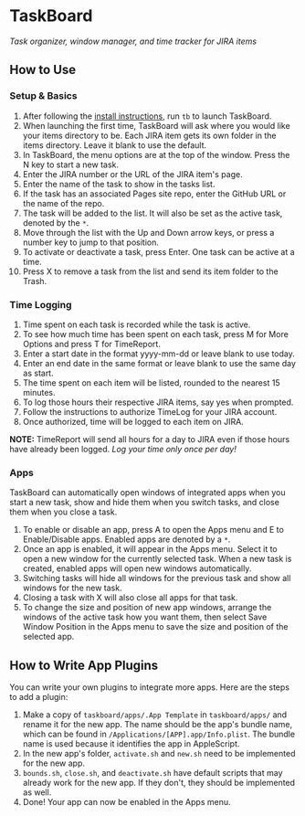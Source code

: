 # TaskBoard
*Task organizer, window manager, and time tracker for JIRA items*

## How to Use

### Setup & Basics
1. After following the [install instructions](../README.md#install-instructions), run `tb` to launch TaskBoard.
1. When launching the first time, TaskBoard will ask where you would like your items directory to be. Each JIRA item gets its own folder in the items directory. Leave it blank to use the default.
1. In TaskBoard, the menu options are at the top of the window. Press the N key to start a new task.
1. Enter the JIRA number or the URL of the JIRA item's page.
1. Enter the name of the task to show in the tasks list.
1. If the task has an associated Pages site repo, enter the GitHub URL or the name of the repo.
1. The task will be added to the list. It will also be set as the active task, denoted by the `*`.
1. Move through the list with the Up and Down arrow keys, or press a number key to jump to that position.
1. To activate or deactivate a task, press Enter. One task can be active at a time.
1. Press X to remove a task from the list and send its item folder to the Trash.

### Time Logging
1. Time spent on each task is recorded while the task is active.
1. To see how much time has been spent on each task, press M for More Options and press T for TimeReport.
1. Enter a start date in the format yyyy-mm-dd or leave blank to use today.
1. Enter an end date in the same format or leave blank to use the same day as start.
1. The time spent on each item will be listed, rounded to the nearest 15 minutes.
1. To log those hours their respective JIRA items, say yes when prompted.
1. Follow the instructions to authorize TimeLog for your JIRA account.
1. Once authorized, time will be logged to each item on JIRA.

**NOTE:** TimeReport will send all hours for a day to JIRA even if those hours have already been logged. *Log your time only once per day!*

### Apps
TaskBoard can automatically open windows of integrated apps when you start a new task, show and hide them when you switch tasks, and close them when you close a task.
1. To enable or disable an app, press A to open the Apps menu and E to Enable/Disable apps. Enabled apps are denoted by a `*`.
1. Once an app is enabled, it will appear in the Apps menu. Select it to open a new window for the currently selected task. When a new task is created, enabled apps will open new windows automatically.
1. Switching tasks will hide all windows for the previous task and show all windows for the new task.
1. Closing a task with X will also close all apps for that task.
1. To change the size and position of new app windows, arrange the windows of the active task how you want them, then select Save Window Position in the Apps menu to save the size and position of the selected app.

## How to Write App Plugins

You can write your own plugins to integrate more apps. Here are the steps to add a plugin:
1. Make a copy of `taskboard/apps/.App Template` in `taskboard/apps/` and rename it for the new app. The name should be the app's bundle name, which can be found in `/Applications/[APP].app/Info.plist`. The bundle name is used because it identifies the app in AppleScript.
1. In the new app's folder, `activate.sh` and `new.sh` need to be implemented for the new app.
1. `bounds.sh`, `close.sh`, and `deactivate.sh` have default scripts that may already work for the new app. If they don't, they should be implemented as well.
1. Done! Your app can now be enabled in the Apps menu.
